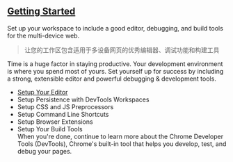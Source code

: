 ## [Getting Started](https://developers.google.com/web/tools/setup/ "入门指南")  
Set up your workspace to include a good editor, debugging, and build tools for the multi-device web.  
> 让您的工作区包含适用于多设备网页的优秀编辑器、调试功能和构建工具  

Time is a huge factor in staying productive. Your development environment is where you spend most of yours. Set yourself up for success by including a strong, extensible editor and powerful debugging & development tools.  
* [Setup Your Editor](https://developers.google.com/web/tools/setup/setup-editor "设置你的编辑器")  
* Setup Persistence with DevTools Workspaces  
* Setup CSS and JS Preprocessors  
* Setup Command Line Shortcuts  
* Setup Browser Extensions  
* Setup Your Build Tools  
When you're done, continue to learn more about the Chrome Developer Tools (DevTools), Chrome's built-in tool that helps you develop, test, and debug your pages.
